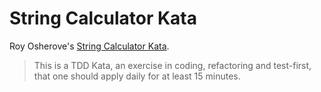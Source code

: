 String Calculator Kata
======================

Roy Osherove's [String Calculator Kata](http://osherove.com/tdd-kata-1/).

> This is a TDD Kata, an exercise in coding, refactoring and test-first,
> that one should apply daily for at least 15 minutes.
